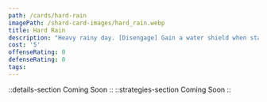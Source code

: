 ```yaml
---
path: /cards/hard-rain
imagePath: /shard-card-images/hard_rain.webp
title: Hard Rain
description: "Heavy rainy day. [Disengage] Gain a water shield when staying in a rainy area."
cost: '5'
offenseRating: 0
defenseRating: 0
tags:
---
```

::details-section
Coming Soon
::
::strategies-section
Coming Soon
::